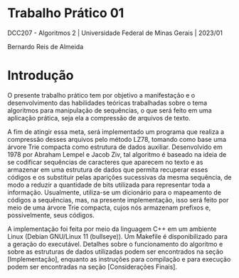 # Trabalho Prático 01
DCC207 - Algoritmos 2 | Universidade Federal de Minas Gerais | 2023/01

Bernardo Reis de Almeida

# Introdução
  O presente trabalho prático tem por objetivo a manifestação e o desenvolvimento das habilidades teóricas trabalhadas sobre o tema algoritmos para manipulação de sequências, o que será feito em uma aplicação prática, seja ela a compressão de arquivos de texto.
  
  A fim de atingir essa meta, será implementado um programa que realiza a compressão desses arquivos pelo método LZ78, tomando como base uma árvore Trie compacta como estrutura de dados auxiliar. Desenvolvido em 1978 por Abraham Lempel e Jacob Ziv, tal algoritmo é baseado na ideia de se codificar sequências de caracteres que aparecem no texto e as armazenar em uma estrutura de dados que permita recuperar esses códigos e os substituir pelas aparições sucessivas da mesma sequência, de modo a reduzir a quantidade de bits utilizada para representar toda a informação. Usualmente, utiliza-se um dicionário para o mapeamento de códigos a sequências, mas, na presente implementação, isso será feito por meio de uma árvore Trie compacta, cujos nós armazenam prefixos e, possivelmente, seus códigos.
  
  A implementação foi feita por meio da linguagem C++ em um ambiente Linux (Debian GNU/Linux 11 (bullseye)). Um Makefile é disponibilizado para a geração do executável. Detalhes sobre o funcionamento do algoritmo e sobre as estruturas de dados utilizadas podem ser encontrados na seção [Implementação], enquanto as instruções para compilação e para execução podem ser encontradas na seção [Considerações Finais].
